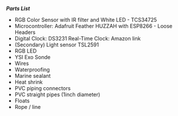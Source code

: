 ***Parts List***

- RGB Color Sensor with IR filter and White LED - TCS34725
- Microcontroller: Adafruit Feather HUZZAH with ESP8266 - Loose Headers
- Digital Clock: DS3231 Real-Time Clock: Amazon link 
- (Secondary) Light sensor TSL2591
- RGB LED
- YSI Exo Sonde
- Wires
- Waterproofing
- Marine sealant
- Heat shrink
- PVC piping connectors
- PVC straight pipes (1inch diameter)
- Floats 
- Rope / line
